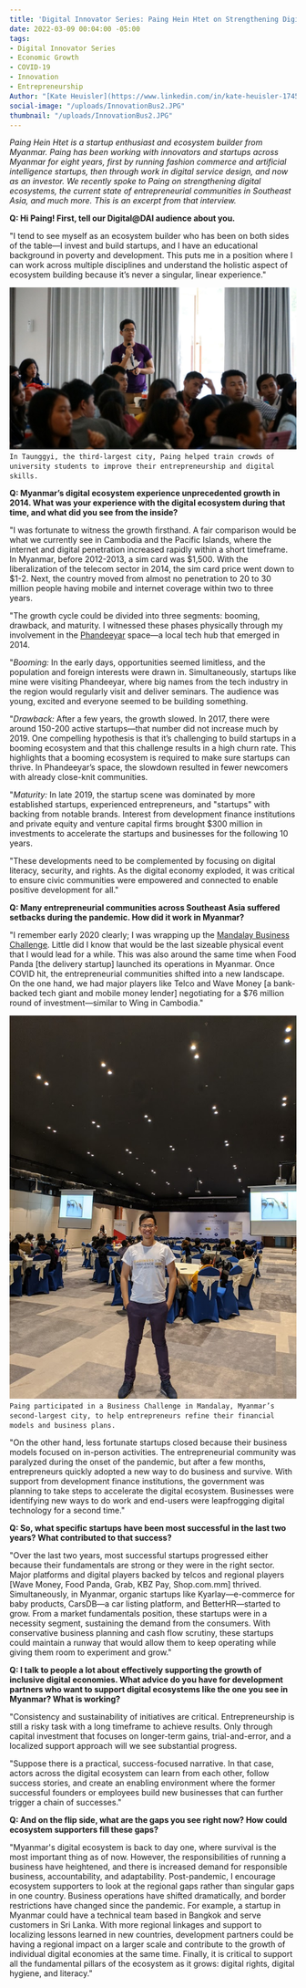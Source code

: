 ```yaml
---
title: 'Digital Innovator Series: Paing Hein Htet on Strengthening Digital Ecosystems'
date: 2022-03-09 00:04:00 -05:00
tags:
- Digital Innovator Series
- Economic Growth
- COVID-19
- Innovation
- Entrepreneurship
Author: "[Kate Heuisler](https://www.linkedin.com/in/kate-heuisler-1745326/?originalSubdomain=kh)"
social-image: "/uploads/InnovationBus2.JPG"
thumbnail: "/uploads/InnovationBus2.JPG"
---
```


*Paing Hein Htet is a startup enthusiast and ecosystem builder from Myanmar. Paing has been working with innovators and startups across Myanmar for eight years, first by running fashion commerce and artificial intelligence startups, then through work in digital service design, and now as an investor. We recently spoke to Paing on strengthening digital ecosystems, the current state of entrepreneurial communities in Southeast Asia, and much more. This is an excerpt from that interview.*

<!--more-->

**Q: Hi Paing! First, tell our Digital@DAI audience about you.**

"I tend to see myself as an ecosystem builder who has been on both sides of the table—I invest and build startups, and I have an educational background in poverty and development. This puts me in a position where I can work across multiple disciplines and understand the holistic aspect of ecosystem building because it’s never a singular, linear experience."

![InnovationBus2.JPG](/uploads/InnovationBus2.JPG)`In Taunggyi, the third-largest city, Paing helped train crowds of university students to improve their entrepreneurship and digital skills.`

**Q: Myanmar’s digital ecosystem experience unprecedented growth in 2014. What was your experience with the digital ecosystem during that time, and what did you see from the inside?**

"I was fortunate to witness the growth firsthand. A fair comparison would be what we currently see in Cambodia and the Pacific Islands, where the internet and digital penetration increased rapidly within a short timeframe. In Myanmar, before 2012-2013, a sim card was $1,500. With the liberalization of the telecom sector in 2014, the sim card price went down to $1-2. Next, the country moved from almost no penetration to 20 to 30 million people having mobile and internet coverage within two to three years.

"The growth cycle could be divided into three segments: booming, drawback, and maturity. I witnessed these phases physically through my involvement in the [Phandeeyar](https://en.wikipedia.org/wiki/Phandeeyar) space—a local tech hub that emerged in 2014.

"*Booming:* In the early days, opportunities seemed limitless, and the population and foreign interests were drawn in. Simultaneously, startups like mine were visiting Phandeeyar, where big names from the tech industry in the region would regularly visit and deliver seminars. The audience was young, excited and everyone seemed to be building something.

"*Drawback:* After a few years, the growth slowed. In 2017, there were around 150-200 active startups—that number did not increase much by 2019. One compelling hypothesis is that it’s challenging to build startups in a booming ecosystem and that this challenge results in a high churn rate. This highlights that a booming ecosystem is required to make sure startups can thrive. In Phandeeyar’s space, the slowdown resulted in fewer newcomers with already close-knit communities.

"*Maturity:* In late 2019, the startup scene was dominated by more established startups, experienced entrepreneurs, and "startups" with backing from notable brands. Interest from development finance institutions and private equity and venture capital firms brought $300 million in investments to accelerate the startups and businesses for the following 10 years.

"These developments need to be complemented by focusing on digital literacy, security, and rights. As the digital economy exploded, it was critical to ensure civic communities were empowered and connected to enable positive development for all."

**Q: Many entrepreneurial communities across Southeast Asia suffered setbacks during the pandemic. How did it work in Myanmar?**

"I remember early 2020 clearly; I was wrapping up the [Mandalay Business Challenge](https://mpevca.org/phandeeyar-hosted-mandalay-business-challenge-2020-in-mandalay/). Little did I know that would be the last sizeable physical event that I would lead for a while. This was also around the same time when Food Panda [the delivery startup] launched its operations in Myanmar. Once COVID hit, the entrepreneurial communities shifted into a new landscape. On the one hand, we had major players like Telco and Wave Money [a bank-backed tech giant and mobile money lender] negotiating for a $76 million round of investment—similar to Wing in Cambodia."

![BusinessChallenge.jpg](/uploads/BusinessChallenge.jpg)`Paing participated in a Business Challenge in Mandalay, Myanmar’s second-largest city, to help entrepreneurs refine their financial models and business plans.`

"On the other hand, less fortunate startups closed because their business models focused on in-person activities. The entrepreneurial community was paralyzed during the onset of the pandemic, but after a few months, entrepreneurs quickly adopted a new way to do business and survive. With support from development finance institutions, the government was planning to take steps to accelerate the digital ecosystem. Businesses were identifying new ways to do work and end-users were leapfrogging digital technology for a second time."

**Q: So, what specific startups have been most successful in the last two years? What contributed to that success?**

"Over the last two years, most successful startups progressed either because their fundamentals are strong or they were in the right sector. Major platforms and digital players backed by telcos and regional players [Wave Money, Food Panda, Grab, KBZ Pay, Shop.com.mm] thrived. Simultaneously, in Myanmar, organic startups like Kyarlay—e-commerce for baby products, CarsDB—a car listing platform, and BetterHR—started to grow. From a market fundamentals position, these startups were in a necessity segment, sustaining the demand from the consumers. With conservative business planning and cash flow scrutiny, these startups could maintain a runway that would allow them to keep operating while giving them room to experiment and grow."

**Q: I talk to people a lot about effectively supporting the growth of inclusive digital economies. What advice do you have for development partners who want to support digital ecosystems like the one you see in Myanmar? What is working?**

"Consistency and sustainability of initiatives are critical. Entrepreneurship is still a risky task with a long timeframe to achieve results. Only through capital investment that focuses on longer-term gains, trial-and-error, and a localized support approach will we see substantial progress.

"Suppose there is a practical, success-focused narrative. In that case, actors across the digital ecosystem can learn from each other, follow success stories, and create an enabling environment where the former successful founders or employees build new businesses that can further trigger a chain of successes."

**Q: And on the flip side, what are the gaps you see right now? How could ecosystem supporters fill these gaps?**

"Myanmar's digital ecosystem is back to day one, where survival is the most important thing as of now. However, the responsibilities of running a business have heightened, and there is increased demand for responsible business, accountability, and adaptability. Post-pandemic, I encourage ecosystem supporters to look at the regional gaps rather than singular gaps in one country. Business operations have shifted dramatically, and border restrictions have changed since the pandemic. For example, a startup in Myanmar could have a technical team based in Bangkok and serve customers in Sri Lanka. With more regional linkages and support to localizing lessons learned in new countries, development partners could be having a regional impact on a larger scale and contribute to the growth of individual digital economies at the same time. Finally, it is critical to support all the fundamental pillars of the ecosystem as it grows: digital rights, digital hygiene, and literacy."